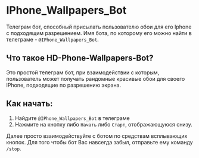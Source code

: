 # IPhone_Wallpapers_Bot

Телеграм бот, способный присылать пользователю обои для его Iphone с подходящим разрешением. Имя бота, по которому его можно найти в телеграме - `@IPhone_Wallpapers_Bot`.

## Что такое HD-Phone-Wallpapers-Bot?
Это простой телеграм бот, при взаимодействии с которым, пользователь может получать рандомные красивые обои  для своего IPhone, подходящие по разрешению экрана. 

## Как начать:
1. Найдите `@IPhone_Wallpapers_Bot` в телеграме
2. Нажмите на кнопку либо `Начать` либо `Старт`, отображающуюся снизу.

Далее просто взаимодействуйте с ботом по средствам всплывающих кнопок.
Для того чтобы бот Вас навсегда забыл, отправьте ему команду `/stop`.
